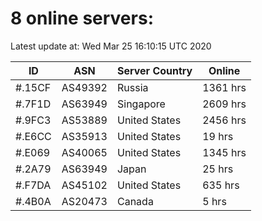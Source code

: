 # 8 online servers:

Latest update at: Wed Mar 25 16:10:15 UTC 2020

| ID | ASN | Server Country | Online |
| -- | --- | -------------- | ------ |
| #.15CF | AS49392 | Russia | 1361 hrs |
| #.7F1D | AS63949 | Singapore | 2609 hrs |
| #.9FC3 | AS53889 | United States | 2456 hrs |
| #.E6CC | AS35913 | United States | 19 hrs |
| #.E069 | AS40065 | United States | 1345 hrs |
| #.2A79 | AS63949 | Japan | 25 hrs |
| #.F7DA | AS45102 | United States | 635 hrs |
| #.4B0A | AS20473 | Canada | 5 hrs |

